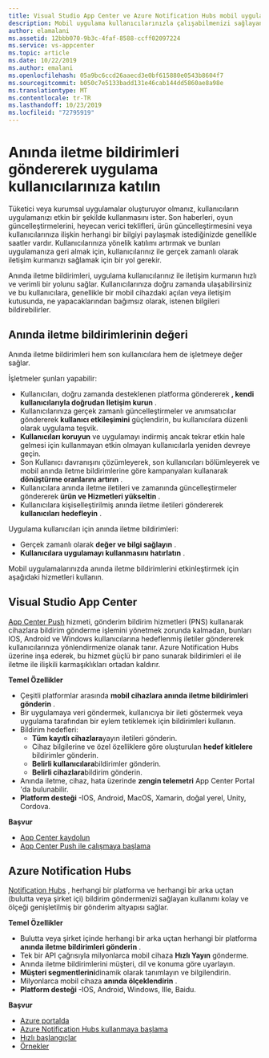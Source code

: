 ```yaml
---
title: Visual Studio App Center ve Azure Notification Hubs mobil uygulamalarınızda anında iletme bildirimlerinin önemi
description: Mobil uygulama kullanıcılarınızla çalışabilmenizi sağlayan App Center gibi hizmetler hakkında bilgi edinin.
author: elamalani
ms.assetid: 12bbb070-9b3c-4faf-8588-ccff02097224
ms.service: vs-appcenter
ms.topic: article
ms.date: 10/22/2019
ms.author: emalani
ms.openlocfilehash: 05a9bc6ccd26aaecd3e0bf615880e0543b8604f7
ms.sourcegitcommit: b050c7e5133badd131e46cab144dd5860ae8a98e
ms.translationtype: MT
ms.contentlocale: tr-TR
ms.lasthandoff: 10/23/2019
ms.locfileid: "72795919"
---
```

# <a name="engage-with-your-application-users-by-sending-push-notifications"></a>Anında iletme bildirimleri göndererek uygulama kullanıcılarınıza katılın 

Tüketici veya kurumsal uygulamalar oluşturuyor olmanız, kullanıcıların uygulamanızı etkin bir şekilde kullanmasını ister. Son haberleri, oyun güncelleştirmelerini, heyecan verici teklifleri, ürün güncelleştirmesini veya kullanıcılarınıza ilişkin herhangi bir bilgiyi paylaşmak istediğinizde genellikle saatler vardır. Kullanıcılarınıza yönelik katılımı artırmak ve bunları uygulamanıza geri almak için, kullanıcılarınız ile gerçek zamanlı olarak iletişim kurmanızı sağlamak için bir yol gerekir.

Anında iletme bildirimleri, uygulama kullanıcılarınız ile iletişim kurmanın hızlı ve verimli bir yolunu sağlar. Kullanıcılarınıza doğru zamanda ulaşabilirsiniz ve bu kullanıcılara, genellikle bir mobil cihazdaki açılan veya iletişim kutusunda, ne yapacaklarından bağımsız olarak, istenen bilgileri bildirebilirler.

## <a name="value-of-push-notifications"></a>Anında iletme bildirimlerinin değeri
Anında iletme bildirimleri hem son kullanıcılara hem de işletmeye değer sağlar.

İşletmeler şunları yapabilir:
- Kullanıcıları, doğru zamanda desteklenen platforma göndererek **, kendi kullanıcılarıyla doğrudan Iletişim kurun** .
- Kullanıcılarınıza gerçek zamanlı güncelleştirmeler ve anımsatıcılar göndererek **kullanıcı etkileşimini** güçlendirin, bu kullanıcılara düzenli olarak uygulama teşvik.
- **Kullanıcıları koruyun** ve uygulamayı indirmiş ancak tekrar etkin hale gelmesi için kullanmayan etkin olmayan kullanıcılarla yeniden devreye geçin.
- Son Kullanıcı davranışını çözümleyerek, son kullanıcıları bölümleyerek ve mobil anında iletme bildirimlerine göre kampanyaları kullanarak **dönüştürme oranlarını artırın** .
- Kullanıcılara anında iletme iletileri ve zamanında güncelleştirmeler göndererek **ürün ve Hizmetleri yükseltin** .
- Kullanıcılara kişiselleştirilmiş anında iletme iletileri göndererek **kullanıcıları hedefleyin** .

Uygulama kullanıcıları için anında iletme bildirimleri:
- Gerçek zamanlı olarak **değer ve bilgi sağlayın** .
- **Kullanıcılara uygulamayı kullanmasını hatırlatın** .

Mobil uygulamalarınızda anında iletme bildirimlerini etkinleştirmek için aşağıdaki hizmetleri kullanın.

## <a name="visual-studio-app-center"></a>Visual Studio App Center
[App Center Push](/appcenter/push/) hizmeti, gönderim bildirim hizmetleri (PNS) kullanarak cihazlara bildirim gönderme işlemini yönetmek zorunda kalmadan, bunları IOS, Android ve Windows kullanıcılarına hedeflenmiş iletiler göndererek kullanıcılarınıza yönlendirmenize olanak tanır. Azure Notification Hubs üzerine inşa ederek, bu hizmet güçlü bir pano sunarak bildirimleri el ile iletme ile ilişkili karmaşıklıkları ortadan kaldırır.

**Temel Özellikler**
- Çeşitli platformlar arasında **mobil cihazlara anında iletme bildirimleri gönderin** .
- Bir uygulamaya veri göndermek, kullanıcıya bir ileti göstermek veya uygulama tarafından bir eylem tetiklemek için bildirimleri kullanın.
- Bildirim hedefleri: 
    - **Tüm kayıtlı cihazlara**yayın iletileri gönderin.
    - Cihaz bilgilerine ve özel özelliklere göre oluşturulan **hedef kitlelere** bildirimler gönderin.
    - **Belirli kullanıcılara**bildirimler gönderin.
    - **Belirli cihazlara**bildirim gönderin.
- Anında iletme, cihaz, hata üzerinde **zengin telemetri** App Center Portal 'da bulunabilir.
- **Platform desteği** -IOS, Android, MacOS, Xamarin, doğal yerel, Unity, Cordova.

**Başvur**
- [App Center kaydolun](https://appcenter.ms/signup?utm_source=Mobile%20Development%20Docs&utm_medium=Azure&utm_campaign=New%20azure%20docs)
- [App Center Push ile çalışmaya başlama](/appcenter/push/)

## <a name="azure-notification-hubs"></a>Azure Notification Hubs
[Notification Hubs](/azure/notification-hubs/notification-hubs-push-notification-overview) , herhangi bir platforma ve herhangi bir arka uçtan (bulutta veya şirket içi) bildirim göndermenizi sağlayan kullanımı kolay ve ölçeği genişletilmiş bir gönderim altyapısı sağlar.

**Temel Özellikler**
- Bulutta veya şirket içinde herhangi bir arka uçtan herhangi bir platforma **anında iletme bildirimleri gönderin** .
- Tek bir API çağrısıyla milyonlarca mobil cihaza **Hızlı Yayın** gönderme.
- Anında iletme bildirimlerini müşteri, dil ve konuma göre uyarlayın.
- **Müşteri segmentlerini**dinamik olarak tanımlayın ve bilgilendirin.
- Milyonlarca mobil cihaza **anında ölçeklendirin** .
- **Platform desteği** -IOS, Android, Windows, Ille, Baidu.
        
**Başvur**
- [Azure portalda](https://portal.azure.com) 
- [Azure Notification Hubs kullanmaya başlama](/azure/notification-hubs/)   
- [Hızlı başlangıçlar](/azure/notification-hubs/create-notification-hub-portal)
- [Örnekler](/azure/notification-hubs/samples)

